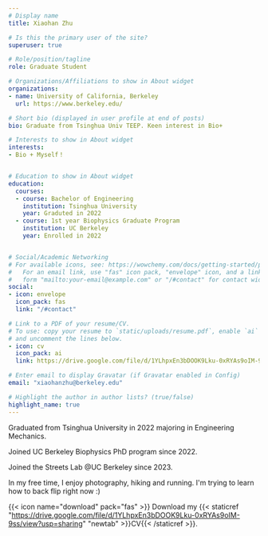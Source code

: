 ```yaml
---
# Display name
title: Xiaohan Zhu

# Is this the primary user of the site?
superuser: true

# Role/position/tagline
role: Graduate Student

# Organizations/Affiliations to show in About widget
organizations:
- name: University of California, Berkeley
  url: https://www.berkeley.edu/

# Short bio (displayed in user profile at end of posts)
bio: Graduate from Tsinghua Univ TEEP. Keen interest in Bio+

# Interests to show in About widget
interests:
- Bio + Myself！


# Education to show in About widget
education:
  courses:
  - course: Bachelor of Engineering
    institution: Tsinghua University
    year: Graduted in 2022
  - course: 1st year Biophysics Graduate Program
    institution: UC Berkeley
    year: Enrolled in 2022


# Social/Academic Networking
# For available icons, see: https://wowchemy.com/docs/getting-started/page-builder/#icons
#   For an email link, use "fas" icon pack, "envelope" icon, and a link in the
#   form "mailto:your-email@example.com" or "/#contact" for contact widget.
social:
- icon: envelope
  icon_pack: fas
  link: "/#contact"

# Link to a PDF of your resume/CV.
# To use: copy your resume to `static/uploads/resume.pdf`, enable `ai` icons in `params.toml`, 
# and uncomment the lines below.
- icon: cv
  icon_pack: ai
  link: https://drive.google.com/file/d/1YLhpxEn3bDOOK9Lku-0xRYAs9oIM-9ss/view?usp=sharing

# Enter email to display Gravatar (if Gravatar enabled in Config)
email: "xiaohanzhu@berkeley.edu"

# Highlight the author in author lists? (true/false)
highlight_name: true
---
```


Graduated from Tsinghua University in 2022 majoring in Engineering Mechanics. 

Joined UC Berkeley Biophysics PhD program since 2022.

Joined the Streets Lab @UC Berkeley since 2023.

In my free time, I enjoy photography, hiking and running. I'm trying to learn how to back flip right now :)

{{< icon name="download" pack="fas" >}} Download my {{< staticref "https://drive.google.com/file/d/1YLhpxEn3bDOOK9Lku-0xRYAs9oIM-9ss/view?usp=sharing" "newtab" >}}CV{{< /staticref >}}.

